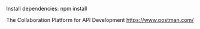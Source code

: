 Install dependencies:
npm install

The Collaboration Platform for API Development
https://www.postman.com/
